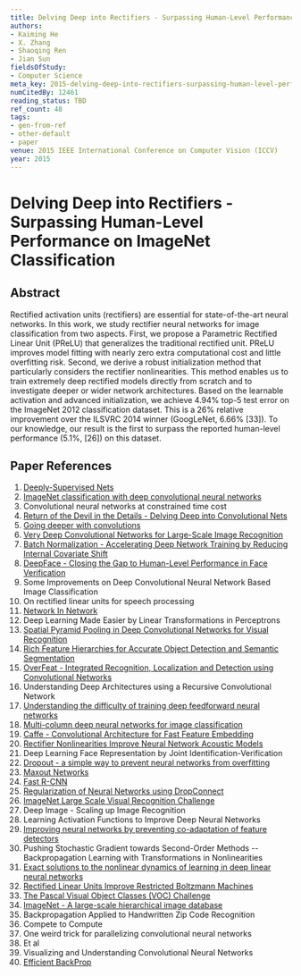 ```yaml
---
title: Delving Deep into Rectifiers - Surpassing Human-Level Performance on ImageNet Classification
authors:
- Kaiming He
- X. Zhang
- Shaoqing Ren
- Jian Sun
fieldsOfStudy:
- Computer Science
meta_key: 2015-delving-deep-into-rectifiers-surpassing-human-level-performance-on-imagenet-classification
numCitedBy: 12461
reading_status: TBD
ref_count: 48
tags:
- gen-from-ref
- other-default
- paper
venue: 2015 IEEE International Conference on Computer Vision (ICCV)
year: 2015
---
```


# Delving Deep into Rectifiers - Surpassing Human-Level Performance on ImageNet Classification

## Abstract

Rectified activation units (rectifiers) are essential for state-of-the-art neural networks. In this work, we study rectifier neural networks for image classification from two aspects. First, we propose a Parametric Rectified Linear Unit (PReLU) that generalizes the traditional rectified unit. PReLU improves model fitting with nearly zero extra computational cost and little overfitting risk. Second, we derive a robust initialization method that particularly considers the rectifier nonlinearities. This method enables us to train extremely deep rectified models directly from scratch and to investigate deeper or wider network architectures. Based on the learnable activation and advanced initialization, we achieve 4.94% top-5 test error on the ImageNet 2012 classification dataset. This is a 26% relative improvement over the ILSVRC 2014 winner (GoogLeNet, 6.66% [33]). To our knowledge, our result is the first to surpass the reported human-level performance (5.1%, [26]) on this dataset.

## Paper References

1. [Deeply-Supervised Nets](2015-deeply-supervised-nets)
2. [ImageNet classification with deep convolutional neural networks](2012-imagenet-classification-with-deep-convolutional-neural-networks)
3. Convolutional neural networks at constrained time cost
4. [Return of the Devil in the Details - Delving Deep into Convolutional Nets](2014-return-of-the-devil-in-the-details-delving-deep-into-convolutional-nets)
5. [Going deeper with convolutions](2015-going-deeper-with-convolutions)
6. [Very Deep Convolutional Networks for Large-Scale Image Recognition](2015-very-deep-convolutional-networks-for-large-scale-image-recognition)
7. [Batch Normalization - Accelerating Deep Network Training by Reducing Internal Covariate Shift](2015-batch-normalization-accelerating-deep-network-training-by-reducing-internal-covariate-shift)
8. [DeepFace - Closing the Gap to Human-Level Performance in Face Verification](2014-deepface-closing-the-gap-to-human-level-performance-in-face-verification)
9. Some Improvements on Deep Convolutional Neural Network Based Image Classification
10. On rectified linear units for speech processing
11. [Network In Network](2014-network-in-network)
12. Deep Learning Made Easier by Linear Transformations in Perceptrons
13. [Spatial Pyramid Pooling in Deep Convolutional Networks for Visual Recognition](2015-spatial-pyramid-pooling-in-deep-convolutional-networks-for-visual-recognition)
14. [Rich Feature Hierarchies for Accurate Object Detection and Semantic Segmentation](2014-rich-feature-hierarchies-for-accurate-object-detection-and-semantic-segmentation)
15. [OverFeat - Integrated Recognition, Localization and Detection using Convolutional Networks](2014-overfeat-integrated-recognition-localization-and-detection-using-convolutional-networks)
16. Understanding Deep Architectures using a Recursive Convolutional Network
17. [Understanding the difficulty of training deep feedforward neural networks](2010-understanding-the-difficulty-of-training-deep-feedforward-neural-networks)
18. [Multi-column deep neural networks for image classification](2012-multi-column-deep-neural-networks-for-image-classification)
19. [Caffe - Convolutional Architecture for Fast Feature Embedding](2014-caffe-convolutional-architecture-for-fast-feature-embedding)
20. [Rectifier Nonlinearities Improve Neural Network Acoustic Models](2013-rectifier-nonlinearities-improve-neural-network-acoustic-models)
21. Deep Learning Face Representation by Joint Identification-Verification
22. [Dropout - a simple way to prevent neural networks from overfitting](2014-dropout-a-simple-way-to-prevent-neural-networks-from-overfitting)
23. [Maxout Networks](2013-maxout-networks)
24. [Fast R-CNN](2015-fast-r-cnn)
25. [Regularization of Neural Networks using DropConnect](2013-regularization-of-neural-networks-using-dropconnect)
26. [ImageNet Large Scale Visual Recognition Challenge](2015-imagenet-large-scale-visual-recognition-challenge)
27. Deep Image - Scaling up Image Recognition
28. Learning Activation Functions to Improve Deep Neural Networks
29. [Improving neural networks by preventing co-adaptation of feature detectors](2012-improving-neural-networks-by-preventing-co-adaptation-of-feature-detectors)
30. Pushing Stochastic Gradient towards Second-Order Methods -- Backpropagation Learning with Transformations in Nonlinearities
31. [Exact solutions to the nonlinear dynamics of learning in deep linear neural networks](2014-exact-solutions-to-the-nonlinear-dynamics-of-learning-in-deep-linear-neural-networks)
32. [Rectified Linear Units Improve Restricted Boltzmann Machines](2010-rectified-linear-units-improve-restricted-boltzmann-machines)
33. [The Pascal Visual Object Classes (VOC) Challenge](2009-the-pascal-visual-object-classes-voc-challenge)
34. [ImageNet - A large-scale hierarchical image database](2009-imagenet-a-large-scale-hierarchical-image-database)
35. Backpropagation Applied to Handwritten Zip Code Recognition
36. Compete to Compute
37. One weird trick for parallelizing convolutional neural networks
38. Et al
39. Visualizing and Understanding Convolutional Neural Networks
40. [Efficient BackProp](2012-efficient-backprop)
